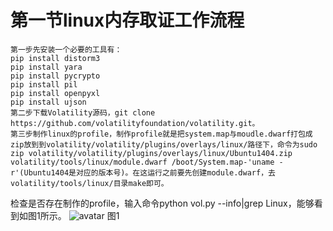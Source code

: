 # 第一节linux内存取证工作流程
	第一步先安装一个必要的工具有：
	pip install distorm3
	pip install yara
	pip install pycrypto
	pip install pil
	pip install openpyxl
	pip install ujson
	第二步下载Volatility源码，git clone https://github.com/volatilityfoundation/volatility.git。
	第三步制作linux的profile，制作profile就是把system.map与moudle.dwarf打包成zip放到到volatility/volatility/plugins/overlays/linux/路径下，命令为sudo zip volatility/volatility/plugins/overlays/linux/Ubuntu1404.zip volatility/tools/linux/module.dwarf /boot/System.map-'uname -r'(Ubuntu1404是对应的版本号)。在这运行之前要先创建module.dwarf，去volatility/tools/linux/目录make即可。
检查是否存在制作的profile，输入命令python vol.py --info|grep Linux，能够看到如图1所示。
![avatar](https://github.com/haidragon/MemoryForensics/blob/master/pages/Chapter1/page1/images/LinuxUbuntu1404x64.png)
图1

